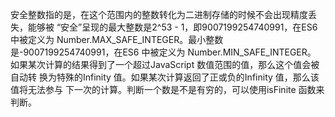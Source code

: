 安全整数指的是，在这个范围内的整数转化为二进制存储的时候不会出现精度丢失，能够被
“安全”呈现的最大整数是2^53 - 1，即9007199254740991，在ES6 中被定义为
Number.MAX_SAFE_INTEGER。最小整数是-9007199254740991，在ES6 中被定义为
Number.MIN_SAFE_INTEGER。
如果某次计算的结果得到了一个超过JavaScript 数值范围的值，那么这个值会被自动转
换为特殊的Infinity 值。如果某次计算返回了正或负的Infinity 值，那么该值将无法参与
下一次的计算。判断一个数是不是有穷的，可以使用isFinite 函数来判断。